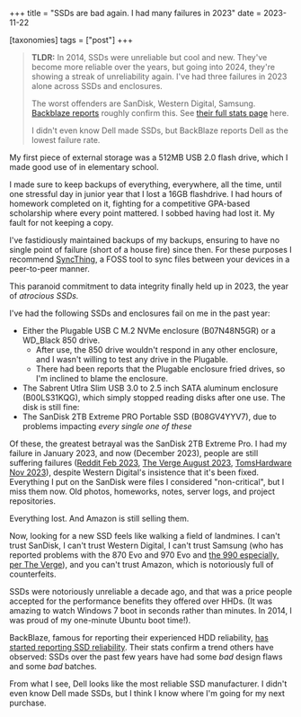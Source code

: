 +++
title = "SSDs are bad again. I had many failures in 2023"
date = 2023-11-22

[taxonomies]
tags = ["post"]
+++


> **TLDR:** In 2014, SSDs were unreliable but cool and new. They've become more reliable over the years, but going into 2024, they're showing a streak of unreliability again. I've had three failures in 2023 alone across SSDs and enclosures.
> 
> The worst offenders are SanDisk, Western Digital, Samsung. [Backblaze reports](https://www.backblaze.com/blog/ssd-edition-2023-mid-year-drive-stats-review/) roughly confirm this. See [their full stats page](https://www.backblaze.com/cloud-storage/resources/hard-drive-test-data) here.
> 
> I didn't even know Dell made SSDs, but BackBlaze reports Dell as the lowest failure rate.

<!-- more -->

My first piece of external storage was a 512MB USB 2.0 flash drive, which I made good use of in elementary school.

I made sure to keep backups of everything, everywhere, all the time, until one stressful day in junior year that I lost a 16GB flashdrive. I had hours of homework completed on it, fighting for a competitive GPA-based scholarship where every point mattered. I sobbed having had lost it. My fault for not keeping a copy.

I've fastidiously maintained backups of my backups, ensuring to have no single point of failure (short of a house fire) since then. For these purposes I recommend [SyncThing](https://syncthing.net/), a FOSS tool to sync files between your devices in a peer-to-peer manner.

This paranoid commitment to data integrity finally held up in 2023, the year of *atrocious SSDs.*

I've had the following SSDs and enclosures fail on me in the past year:

- Either the Plugable USB C M.2 NVMe enclosure (B07N48N5GR) or a WD_Black 850 drive.
  - After use, the 850 drive wouldn't respond in any other enclosure, and I wasn't willing to test any drive in the Plugable.
  - There had been reports that the Plugable enclosure fried drives, so I'm inclined to blame the enclosure.
- The Sabrent Utlra Slim USB 3.0 to 2.5 inch SATA aluminum enclosure (B00LS31KQG), which simply stopped reading disks after one use. The disk is still fine:
- The SanDisk 2TB Extreme PRO Portable SSD (B08GV4YYV7), due to problems impacting *every single one of these*

Of these, the greatest betrayal was the SanDisk 2TB Extreme Pro. I had my failure in January 2023, and now (December 2023), people are still suffering failures ([Reddit Feb 2023](https://www.reddit.com/r/DataHoarder/comments/102l844/sandisk_extreme_2tb_vs_samsung_t7_2tb_they_are/j77w8bv/), [The Verge August 2023](https://www.theverge.com/22291828/sandisk-extreme-pro-portable-my-passport-failure-continued), [TomsHardware Nov 2023](https://www.tomshardware.com/news/sandisk-extreme-pro-failures-are-due-to-design-flaw)), despite Western Digital's insistence that it's been fixed. Everything I put on the SanDisk were files I considered "non-critical", but I miss them now. Old photos, homeworks, notes, server logs, and project repositories. 

Everything lost. And Amazon is still selling them.

Now, looking for a new SSD feels like walking a field of landmines. I can't trust SanDisk, I can't trust Western Digital, I can't trust Samsung (who has reported problems with the 870 Evo and 970 Evo and [the 990 especially, per The Verge](https://www.theverge.com/2023/2/7/23589116/samsung-ssd-990-980-pro-m2-health-failing-defective)), and you can't trust Amazon, which is notoriously full of counterfeits.

SSDs were notoriously unreliable a decade ago, and that was a price people accepted for the performance benefits they offered over HHDs. (It was amazing to watch Windows 7 boot in seconds rather than minutes. In 2014, I was proud of my one-minute Ubuntu boot time!).

BackBlaze, famous for reporting their experienced HDD reliability, [has started reporting SSD reliability](https://www.backblaze.com/blog/ssd-edition-2023-mid-year-drive-stats-review/). Their stats confirm a trend others have observed: SSDs over the past few years have had some *bad* design flaws and some *bad* batches.

From what I see, Dell looks like the most reliable SSD manufacturer. I didn't even know Dell made SSDs, but I think I know where I'm going for my next purchase.